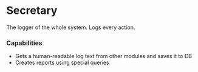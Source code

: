 # Secretary
The logger of the whole system. Logs every action.
### Capabilities
  * Gets a human-readable log text from other modules and saves it to DB
  * Creates reports using special queries